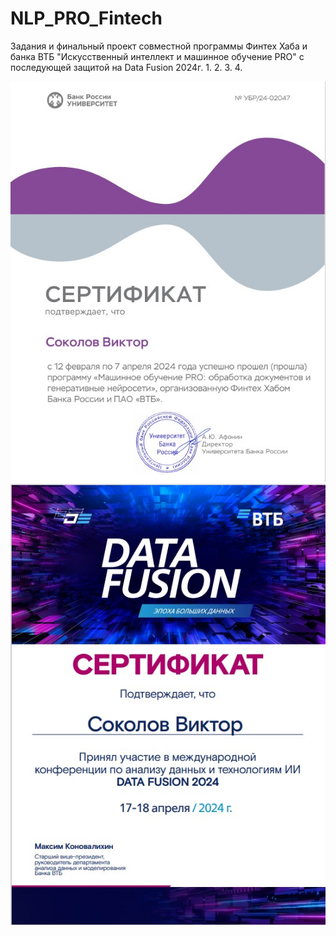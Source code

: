 # NLP_PRO_Fintech
Задания и финальный проект совместной программы Финтех Хаба и банка ВТБ "Искусственный интеллект и машинное обучение PRO" с последующей защитой на Data Fusion 2024г.
1.[](Review_Classification/README.md)
2.[](Extractive_Summarization/README.md)
3.[](OCR_Spell_Correction/README.md)
4.[](Final_Project_Data_Fusion/README.md)

![](assets/mlpro.jpg)
![](assets/df.jpg)

